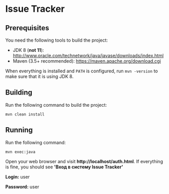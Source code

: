 Issue Tracker
==============================================
## Prerequisites
You need the following tools to build the project:
  * JDK 8 (**not 11**): http://www.oracle.com/technetwork/java/javase/downloads/index.html
  * Maven (3.5+ recommended): https://maven.apache.org/download.cgi
  
When everything is installed and `PATH` is configured, run `mvn -version` to make sure that it is using JDK 8.

## Building
Run the following command to build the project:
```
mvn clean install
```

## Running
Run the following command:
```
mvn exec:java
```

Open your web browser and visit <b>http://localhost/auth.html</b>. If everything is fine, you should see <b>'Вход в систему Issue Tracker'</b>

<b>Login:</b> user </br>


<b>Password:</b> user
